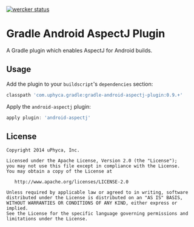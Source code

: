 [![wercker status](https://app.wercker.com/status/abab3a54a2dd310784896ceca989a462/s "wercker status")](https://app.wercker.com/project/bykey/abab3a54a2dd310784896ceca989a462)

Gradle Android AspectJ Plugin
==================================

A Gradle plugin which enables AspectJ for Android builds.


Usage
-----

Add the plugin to your `buildscript`'s `dependencies` section:
```groovy
classpath 'com.uphyca.gradle:gradle-android-aspectj-plugin:0.9.+'
```

Apply the `android-aspectj` plugin:
```groovy
apply plugin: 'android-aspectj'
```

License
-------

    Copyright 2014 uPhyca, Inc.

    Licensed under the Apache License, Version 2.0 (the "License");
    you may not use this file except in compliance with the License.
    You may obtain a copy of the License at

       http://www.apache.org/licenses/LICENSE-2.0

    Unless required by applicable law or agreed to in writing, software
    distributed under the License is distributed on an "AS IS" BASIS,
    WITHOUT WARRANTIES OR CONDITIONS OF ANY KIND, either express or implied.
    See the License for the specific language governing permissions and
    limitations under the License.
